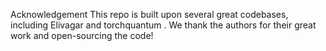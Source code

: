 Acknowledgement
This repo is built upon several great codebases, including Elivagar and torchquantum . We thank the authors for their great work and open-sourcing the code!
